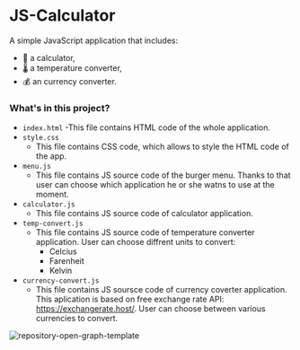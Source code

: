# JS-Calculator
A simple JavaScript application that includes:
- 🧮 a calculator,
- 🌡 a temperature converter,
- 💰 an currency converter.
### What's in this project?
- `index.html`
  -This file contains HTML code of the whole application.
- `style.css`
  - This file contains CSS code, which allows to style the HTML code of the app.
- `menu.js`
  - This file contains JS source code of the burger menu. Thanks to that user can choose which application he or she watns to use at the moment.
- `calculator.js`
  - This file contains JS source code of calculator application. 
- `temp-convert.js`
  - This file contains JS source code of temperature converter application. User can choose diffrent units to convert:
    - Celcius
    - Farenheit
    - Kelvin
- `currency-convert.js`
  - This file contains JS soursce code of currency coverter application. This aplication is based on free exchange rate API: https://exchangerate.host/. User can choose between various currencies to convert.


![repository-open-graph-template](https://user-images.githubusercontent.com/90143413/186658413-648ecbbf-ab7f-4c30-9b1f-0ac06c738cfb.png)
